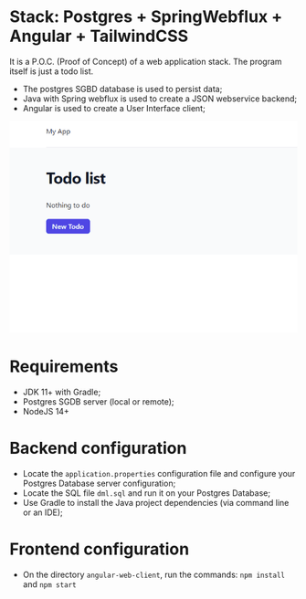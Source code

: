 
# Stack: Postgres + SpringWebflux + Angular + TailwindCSS

It is a P.O.C. (Proof of Concept) of a web application stack. 
The program itself is just a todo list.

 - The postgres SGBD database is used to persist data; 
 - Java with Spring webflux is used to create a JSON webservice backend;
 - Angular is used to create a User Interface client;

![TodoList](https://github.com/misabitencourt/spring-todolist/raw/master/docs/todolist.gif)

# Requirements

 - JDK 11+ with Gradle;
 - Postgres SGDB server (local or remote);
 - NodeJS 14+

# Backend configuration

 - Locate the ```application.properties``` configuration file and configure your Postgres Database server configuration;
 - Locate the SQL file ```dml.sql``` and run it on your Postgres Database;
 - Use Gradle to install the Java project dependencies (via command line or an IDE);

# Frontend configuration

 - On the directory ```angular-web-client```, run the commands: ```npm install``` and ```npm start```

